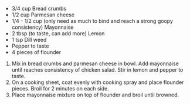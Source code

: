* 3/4 cup Bread crumbs
* 1/2 cup Parmesan cheese
* 1/4 - 1/2 cup (only need as much to bind and reach a strong goopy consistency) Mayonnaise
* 2 tbsp (to taste, can add more) Lemon
* 1 tsp Dill weed
* Pepper to taste
* 4 pieces of flounder

1. Mix in bread crumbs and parmesan cheese in bowl.  Add mayonnaise until reaches consistency of chicken salad.  Stir in lemon and pepper to taste.
2. On a cooking sheet, coat evenly with cooking spray and place flounder pieces.  Broil for 2 minutes on each side.
3. Place mayonnaise mixture on top of flounder and broil until browned.
